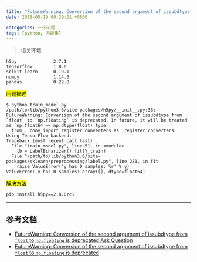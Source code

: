```yaml
---
title: "FutureWarning: Conversion of the second argument of issubdtype from `float` to `np.floating` is deprecated."
date: 2018-05-19 00:29:21 +0800

categories: 一个问题
tags: [python, 问题集]
---
```


>相关环境
```
h5py              2.7.1
tensorflow        1.8.0
scikit-learn      0.19.1
numpy             1.14.3
pandas            0.22.0
```

<mark>问题描述</mark>

```
$ python train_model.py
/path/to/lib/python3.6/site-packages/h5py/__init__.py:36: FutureWarning: Conversion of the second argument of issubdtype from `float` to `np.floating` is deprecated. In future, it will be treated as `np.float64 == np.dtype(float).type`.
  from ._conv import register_converters as _register_converters
Using TensorFlow backend.
Traceback (most recent call last):
  File "train_model.py", line 51, in <module>
    lb = LabelBinarizer().fit(Y_train)
  File "/path/to/lib/python3.6/site-packages/sklearn/preprocessing/label.py", line 281, in fit
    raise ValueError('y has 0 samples: %r' % y)
ValueError: y has 0 samples: array([], dtype=float64)
```

<mark>解决方法</mark>

```
pip install h5py==2.8.0rc1
```


---
## 参考文档
- [FutureWarning: Conversion of the second argument of issubdtype from `float` to `np.floating` is deprecated Ask Question](https://stackoverflow.com/questions/48340392/futurewarning-conversion-of-the-second-argument-of-issubdtype-from-float-to?utm_medium=organic&utm_source=google_rich_qa&utm_campaign=google_rich_qa)
- [FutureWarning: Conversion of the second argument of issubdtype from `float` to `np.floating` is deprecated](https://github.com/h5py/h5py/issues/961)
